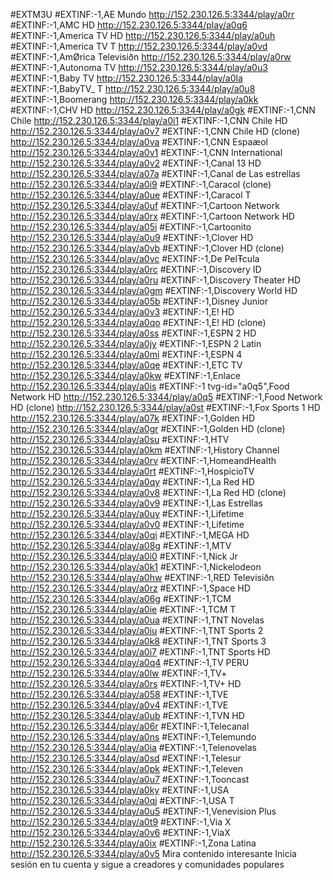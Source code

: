#EXTM3U
#EXTINF:-1,AE Mundo
http://152.230.126.5:3344/play/a0rr
#EXTINF:-1,AMC HD
http://152.230.126.5:3344/play/a0q6
#EXTINF:-1,America TV HD
http://152.230.126.5:3344/play/a0uh
#EXTINF:-1,America TV T
http://152.230.126.5:3344/play/a0vd
#EXTINF:-1,AmØrica Televisiðn
http://152.230.126.5:3344/play/a0rw
#EXTINF:-1,Autonoma TV
http://152.230.126.5:3344/play/a0u3
#EXTINF:-1,Baby TV
http://152.230.126.5:3344/play/a0la
#EXTINF:-1,BabyTV_ T
http://152.230.126.5:3344/play/a0u8
#EXTINF:-1,Boomerang
http://152.230.126.5:3344/play/a0kk
#EXTINF:-1,CHV HD
http://152.230.126.5:3344/play/a0gk
#EXTINF:-1,CNN Chile
http://152.230.126.5:3344/play/a0i1
#EXTINF:-1,CNN Chile HD
http://152.230.126.5:3344/play/a0v7
#EXTINF:-1,CNN Chile HD (clone)
http://152.230.126.5:3344/play/a0va
#EXTINF:-1,CNN Espaæol
http://152.230.126.5:3344/play/a0v1
#EXTINF:-1,CNN International
http://152.230.126.5:3344/play/a0v2
#EXTINF:-1,Canal 13 HD
http://152.230.126.5:3344/play/a07a
#EXTINF:-1,Canal de Las estrellas
http://152.230.126.5:3344/play/a0i9
#EXTINF:-1,Caracol (clone)
http://152.230.126.5:3344/play/a0ue
#EXTINF:-1,Caracol T
http://152.230.126.5:3344/play/a0uf
#EXTINF:-1,Cartoon Network
http://152.230.126.5:3344/play/a0rx
#EXTINF:-1,Cartoon Network HD
http://152.230.126.5:3344/play/a05i
#EXTINF:-1,Cartoonito
http://152.230.126.5:3344/play/a0u9
#EXTINF:-1,Clover HD
http://152.230.126.5:3344/play/a0vb
#EXTINF:-1,Clover HD (clone)
http://152.230.126.5:3344/play/a0vc
#EXTINF:-1,De PelŦcula
http://152.230.126.5:3344/play/a0rc
#EXTINF:-1,Discovery ID
http://152.230.126.5:3344/play/a0ru
#EXTINF:-1,Discovery Theater HD
http://152.230.126.5:3344/play/a0gm
#EXTINF:-1,Discovery World HD
http://152.230.126.5:3344/play/a05b
#EXTINF:-1,Disney Junior
http://152.230.126.5:3344/play/a0v3
#EXTINF:-1,E! HD
http://152.230.126.5:3344/play/a0qo
#EXTINF:-1,E! HD (clone)
http://152.230.126.5:3344/play/a0ss
#EXTINF:-1,ESPN 2 HD
http://152.230.126.5:3344/play/a0jy
#EXTINF:-1,ESPN 2 Latin
http://152.230.126.5:3344/play/a0mi
#EXTINF:-1,ESPN 4
http://152.230.126.5:3344/play/a0qe
#EXTINF:-1,ETC TV
http://152.230.126.5:3344/play/a0kw
#EXTINF:-1,Enlace
http://152.230.126.5:3344/play/a0is
#EXTINF:-1 tvg-id="a0q5",Food Network HD
http://152.230.126.5:3344/play/a0q5
#EXTINF:-1,Food Network HD (clone)
http://152.230.126.5:3344/play/a0st
#EXTINF:-1,Fox Sports 1 HD
http://152.230.126.5:3344/play/a07k
#EXTINF:-1,Golden HD
http://152.230.126.5:3344/play/a0gr
#EXTINF:-1,Golden HD (clone)
http://152.230.126.5:3344/play/a0su
#EXTINF:-1,HTV
http://152.230.126.5:3344/play/a0km
#EXTINF:-1,History Channel
http://152.230.126.5:3344/play/a0rv
#EXTINF:-1,HomeandHealth
http://152.230.126.5:3344/play/a0rt
#EXTINF:-1,HospicioTV
http://152.230.126.5:3344/play/a0qy
#EXTINF:-1,La Red HD
http://152.230.126.5:3344/play/a0v8
#EXTINF:-1,La Red HD (clone)
http://152.230.126.5:3344/play/a0v9
#EXTINF:-1,Las Estrellas
http://152.230.126.5:3344/play/a0uy
#EXTINF:-1,Lifetime
http://152.230.126.5:3344/play/a0v0
#EXTINF:-1,Lifetime
http://152.230.126.5:3344/play/a0qi
#EXTINF:-1,MEGA HD
http://152.230.126.5:3344/play/a08g
#EXTINF:-1,MTV
http://152.230.126.5:3344/play/a0i0
#EXTINF:-1,Nick Jr
http://152.230.126.5:3344/play/a0k1
#EXTINF:-1,Nickelodeon
http://152.230.126.5:3344/play/a0hw
#EXTINF:-1,RED Televisiðn
http://152.230.126.5:3344/play/a0rz
#EXTINF:-1,Space HD
http://152.230.126.5:3344/play/a06g
#EXTINF:-1,TCM
http://152.230.126.5:3344/play/a0ie
#EXTINF:-1,TCM T
http://152.230.126.5:3344/play/a0ua
#EXTINF:-1,TNT Novelas
http://152.230.126.5:3344/play/a0iu
#EXTINF:-1,TNT Sports 2
http://152.230.126.5:3344/play/a0k8
#EXTINF:-1,TNT Sports 3
http://152.230.126.5:3344/play/a0i7
#EXTINF:-1,TNT Sports HD
http://152.230.126.5:3344/play/a0q4
#EXTINF:-1,TV PERU
http://152.230.126.5:3344/play/a0lw
#EXTINF:-1,TV+
http://152.230.126.5:3344/play/a0rs
#EXTINF:-1,TV+ HD
http://152.230.126.5:3344/play/a058
#EXTINF:-1,TVE
http://152.230.126.5:3344/play/a0v4
#EXTINF:-1,TVE
http://152.230.126.5:3344/play/a0ub
#EXTINF:-1,TVN HD
http://152.230.126.5:3344/play/a06r
#EXTINF:-1,Telecanal
http://152.230.126.5:3344/play/a0ns
#EXTINF:-1,Telemundo
http://152.230.126.5:3344/play/a0ia
#EXTINF:-1,Telenovelas
http://152.230.126.5:3344/play/a0sd
#EXTINF:-1,Telesur
http://152.230.126.5:3344/play/a0pk
#EXTINF:-1,Televen
http://152.230.126.5:3344/play/a0u7
#EXTINF:-1,Tooncast
http://152.230.126.5:3344/play/a0ky
#EXTINF:-1,USA
http://152.230.126.5:3344/play/a0qj
#EXTINF:-1,USA T
http://152.230.126.5:3344/play/a0u5
#EXTINF:-1,Venevision Plus
http://152.230.126.5:3344/play/a0t9
#EXTINF:-1,Via X
http://152.230.126.5:3344/play/a0v6
#EXTINF:-1,ViaX
http://152.230.126.5:3344/play/a0ix
#EXTINF:-1,Zona Latina
http://152.230.126.5:3344/play/a0v5
Mira contenido interesante
Inicia sesión en tu cuenta y sigue a creadores y comunidades populares
